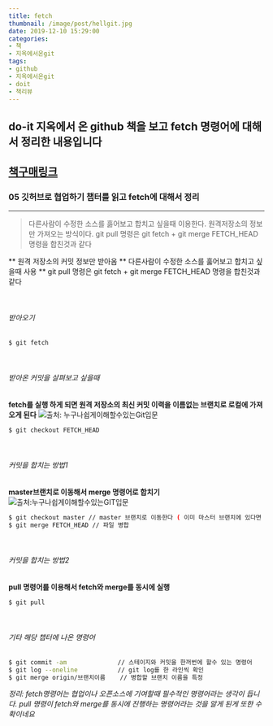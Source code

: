 ```yaml
---
title: fetch 
thumbnail: /image/post/hellgit.jpg
date: 2019-12-10 15:29:00
categories:
- 책
- 지옥에서온git
tags:
- github
- 지옥에서온git
- doit
- 책리뷰
---
```



## do-it 지옥에서 온 github 책을 보고 fetch 명령어에 대해서 정리한 내용입니다 
## [책구매링크](http://www.yes24.com/Product/Goods/84803146?Acode=101)

### 05 깃허브로 협업하기 챕터를 읽고 fetch에 대해서 정리
------
> 다른사람이 수정한 소스를 흟어보고 합치고 싶을때 이용한다. 원격저장소의 정보만 가져오는 방식이다. git pull 명령은 git fetch + git merge FETCH_HEAD 명령을 합친것과 같다

** 원격 저장소의 커밋 정보만 받아옴
** 다른사람이 수정한 소스를 훓어보고 합치고 싶을때 사용
** git pull 명령은 git fetch + git merge FETCH_HEAD 명령을 합친것과 같다
<!-- more -->
<br>

######  받아오기
```bash
$ git fetch
```
<br>

###### 받아온 커밋을 살펴보고 싶을때
**fetch를 실행 하게 되면 원격 저장소의 최신 커밋 이력을 이름없는 브랜치로 로컬에 가져오게 된다**
![출처: 누구나쉽게이해할수있는Git입문](/image/post/fetch1.png)

```bash
$ git checkout FETCH_HEAD
```

<br>

###### 커밋을 합치는 방법1
**master브랜치로 이동해서 merge 명령어로 합치기**
![출처:누구나쉽게이해할수있는GIT입문](/image/post/fetch2.png)
```bash
$ git checkout master // master 브랜치로 이동한다 ( 이미 마스터 브랜치에 있다면 현재위치 유지)
$ git merge FETCH_HEAD // 파일 병합
```

<br>

###### 커밋을 합치는 방법2
**pull 명령어를 이용해서 fetch와 merge를 동시에 실행**
```bash
$ git pull
```

<br>

###### 기타 해당 챕터에 나온 명령어
```bash
$ git commit -am              // 스테이지와 커밋을 한꺼번에 할수 있는 명령어
$ git log --oneline           // git log를 한 라인씩 확인
$ git merge origin/브랜치이름    // 병합할 브랜치 이름을 특정
```

_정리: fetch명령어는 협업이나 오픈소스에 기여할때 필수적인 명령어라는 생각이 듭니다. pull 명령이 fetch와 merge를 동시에 진행하는 명령어라는 것을 알게 된게 또한 수확이네요_

